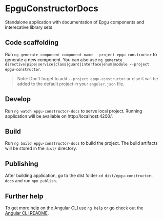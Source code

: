 # EpguConstructorDocs

Standalone application with documentation of Epgu components and interecative library sets

## Code scaffolding

Run `ng generate component component-name --project epgu-constructor` to generate a new component. You can also use `ng generate directive|pipe|service|class|guard|interface|enum|module --project epgu-constructor`.

> Note: Don't forget to add `--project epgu-constructor` or else it will be added to the default project in your `angular.json` file.

## Develop

Run `ng watch epgu-constructor-docs` to serve local project. Running application will be available on http://localhost:4200/.

## Build

Run `ng build epgu-constructor-docs` to build the project. The build artifacts will be stored in the `dist/` directory.

## Publishing

After building application, go to the dist folder `cd dist/epgu-constructor-docs` and run `npm publish`.

## Further help

To get more help on the Angular CLI use `ng help` or go check out the [Angular CLI README](https://github.com/angular/angular-cli/blob/master/README.md).
